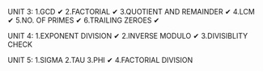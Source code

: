 UNIT 3:
1.GCD ✔
2.FACTORIAL ✔
3.QUOTIENT AND REMAINDER ✔
4.LCM ✔
5.NO. OF PRIMES ✔
6.TRAILING ZEROES ✔

UNIT 4:
1.EXPONENT DIVISION ✔
2.INVERSE MODULO ✔
3.DIVISIBLITY CHECK

UNIT 5:
1.SIGMA
2.TAU
3.PHI ✔
4.FACTORIAL DIVISION
